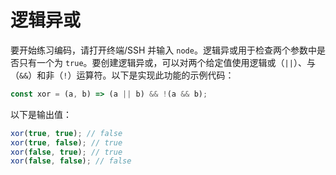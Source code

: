 # 逻辑异或

要开始练习编码，请打开终端/SSH 并输入 `node`。逻辑异或用于检查两个参数中是否只有一个为 `true`。要创建逻辑异或，可以对两个给定值使用逻辑或（`||`）、与（`&&`）和非（`!`）运算符。以下是实现此功能的示例代码：

```js
const xor = (a, b) => (a || b) && !(a && b);
```

以下是输出值：

```js
xor(true, true); // false
xor(true, false); // true
xor(false, true); // true
xor(false, false); // false
```
